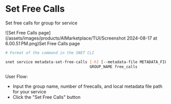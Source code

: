 # Set Free Calls

Set free calls for group for service

![Set Free Calls page](/assets/images/products/AIMarketplace/TUI/Screenshot 2024-08-17 at 6.00.51 PM.png)Set Free Calls page

```bash
# Format of the command in the SNET CLI

snet service metadata-set-free-calls [-h] [--metadata-file METADATA_FILE]
                                     GROUP_NAME free_calls
```

User Flow:

* Input the group name, number of freecalls, and local metadata file path for your service
* Click the "Set Free Calls" button

